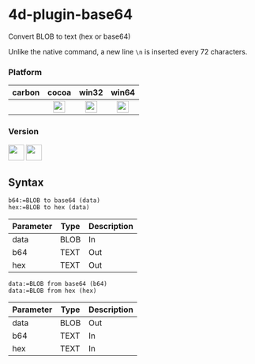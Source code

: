 # 4d-plugin-base64
Convert BLOB to text (hex or base64)

Unlike the native command, a new line ``\n`` is inserted every 72 characters.

### Platform

| carbon | cocoa | win32 | win64 |
|:------:|:-----:|:---------:|:---------:|
||<img src="https://cloud.githubusercontent.com/assets/1725068/22371562/1b091f0a-e4db-11e6-8458-8653954a7cce.png" width="24" height="24" />|<img src="https://cloud.githubusercontent.com/assets/1725068/22371562/1b091f0a-e4db-11e6-8458-8653954a7cce.png" width="24" height="24" />|<img src="https://cloud.githubusercontent.com/assets/1725068/22371562/1b091f0a-e4db-11e6-8458-8653954a7cce.png" width="24" height="24" />|

### Version

<img width="32" height="32" src="https://user-images.githubusercontent.com/1725068/73986501-15964580-4981-11ea-9ac1-73c5cee50aae.png"> <img src="https://user-images.githubusercontent.com/1725068/73987971-db2ea780-4984-11ea-8ada-e25fb9c3cf4e.png" width="32" height="32" />

## Syntax

```
b64:=BLOB to base64 (data)
hex:=BLOB to hex (data)
```

Parameter|Type|Description
------------|------------|----
data|BLOB|In
b64|TEXT|Out
hex|TEXT|Out

```
data:=BLOB from base64 (b64)
data:=BLOB from hex (hex)
```

Parameter|Type|Description
------------|------------|----
data|BLOB|Out
b64|TEXT|In
hex|TEXT|In
